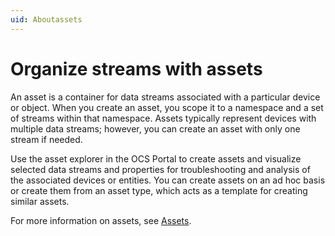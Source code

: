 ```yaml
---
uid: Aboutassets
---
```


# Organize streams with assets

An asset is a container for data streams associated with a particular device or object. When you create an asset, you scope it to a namespace and a set of streams within that namespace. Assets typically represent devices with multiple data streams; however, you can create an asset with only one stream if needed. 

Use the asset explorer in the OCS Portal to create assets and visualize selected data streams and properties for troubleshooting and analysis of the associated devices or entities. You can create assets on an ad hoc basis or create them from an asset type, which acts as a template for creating similar assets.

For more information on assets, see [Assets](xref:WhatOCSdoes#assets).
